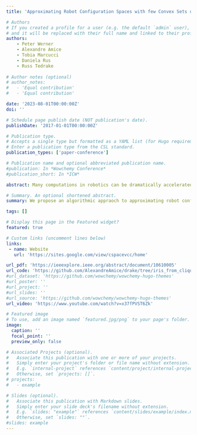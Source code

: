 ```yaml
---
title: 'Approximating Robot Configuration Spaces with few Convex Sets using Clique Covers of Visibility Graphs'

# Authors
# If you created a profile for a user (e.g. the default `admin` user), write the username (folder name) here
# and it will be replaced with their full name and linked to their profile.
authors:
    - Peter Werner
    - Alexandre Amice
    - Tobia Marcucci
    - Daniela Rus
    - Russ Tedrake
    
# Author notes (optional)
# author_notes:
#   - 'Equal contribution'
#   - 'Equal contribution'

date: '2023-08-01T00:00:00Z'
doi: ''

# Schedule page publish date (NOT publication's date).
publishDate: '2017-01-01T00:00:00Z'

# Publication type.
# Accepts a single type but formatted as a YAML list (for Hugo requirements).
# Enter a publication type from the CSL standard.
publication_types: ['paper-conference']

# Publication name and optional abbreviated publication name.
#publication: In *Wowchemy Conference*
#publication_short: In *ICW*

abstract: Many computations in robotics can be dramatically accelerated if the robot configuration space is described as a collection of simple sets. For example, recently developed motion planners rely on a convex decomposition of the free space to design collision-free trajectories using fast convex optimization. In this work, we present an efficient method for approximately covering complex configuration spaces with a small number of polytopes.The approach constructs a visibility graph using sampling and generates a clique cover of this graph to find clusters of samples that have mutual line of sight. These clusters are then inflated into large, full-dimensional, polytopes. We evaluate our method on a variety of robotic systems and show that it consistently covers larger portions of free configuration space, with fewer polytopes, and in a fraction of the time compared to previous methods.

# Summary. An optional shortened abstract.
summary: We propose an algorithmic appraoch to approximating robot configuration space with a small collection of convex sets. First, the algorithm constructs a visibility graph using sampling, then a small clique cover of the visibility graph is computed, and finally the cliques are inflated to full-dimensional polytopes that are collision free. <font size="4"> <br> *[ICRA, 2024]*</font>

tags: []

# Display this page in the Featured widget?
featured: true

# Custom links (uncomment lines below)
links:
 - name: Website
   url: 'https://sites.google.com/view/cspacevcc/home'

url_pdf: 'https://ieeexplore.ieee.org/abstract/document/10610005'
url_code: 'https://github.com/AlexandreAmice/drake/tree/iris_from_clique_cover/cspace_lightweight'
#url_dataset: 'https://github.com/wowchemy/wowchemy-hugo-themes'
#url_poster: ''
#url_project: ''
#url_slides: ''
#url_source: 'https://github.com/wowchemy/wowchemy-hugo-themes'
url_video: 'https://www.youtube.com/watch?v=x37fPVST6Zk'

# Featured image
# To use, add an image named `featured.jpg/png` to your page's folder.
image:
  caption: ''
  focal_point: ''
  preview_only: false

# Associated Projects (optional).
#   Associate this publication with one or more of your projects.
#   Simply enter your project's folder or file name without extension.
#   E.g. `internal-project` references `content/project/internal-project/index.md`.
#   Otherwise, set `projects: []`.
# projects:
#   - example

# Slides (optional).
#   Associate this publication with Markdown slides.
#   Simply enter your slide deck's filename without extension.
#   E.g. `slides: "example"` references `content/slides/example/index.md`.
#   Otherwise, set `slides: ""`.
#slides: example
---
```

<!-- 
{{% callout note %}}
Click the _Cite_ button above to demo the feature to enable visitors to import publication metadata into their reference management software.
{{% /callout %}}

{{% callout note %}}
Create your slides in Markdown - click the _Slides_ button to check out the example.
{{% /callout %}} -->

<!-- Add the publication's **full text** or **supplementary notes** here. You can use rich formatting such as including [code, math, and images](https://wowchemy.com/docs/content/writing-markdown-latex/). -->

